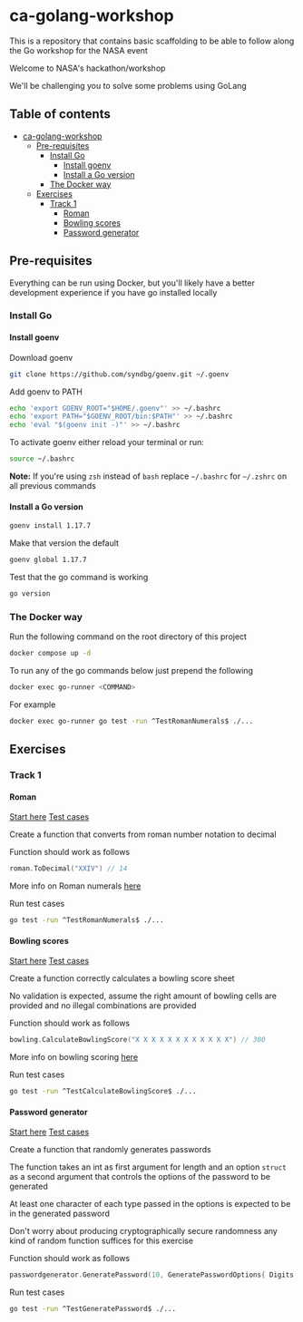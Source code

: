 # ca-golang-workshop

This is a repository that contains basic scaffolding to be able to follow along the
Go workshop for the NASA event

Welcome to NASA's hackathon/workshop

We'll be challenging you to solve some problems using GoLang

## Table of contents

- [ca-golang-workshop](#ca-golang-workshop)
  * [Pre-requisites](#pre-requisites)
    + [Install Go](#install-go)
      - [Install goenv](#install-goenv)
      - [Install a Go version](#install-a-go-version)
    + [The Docker way](#the-docker-way)
  * [Exercises](#exercises)
    + [Track 1](#track-1)
      - [Roman](#roman)
      - [Bowling scores](#bowling-scores)
      - [Password generator](#password-generator)

## Pre-requisites

Everything can be run using Docker, but you'll likely have a better
development experience if you have go installed locally

### Install Go

#### Install goenv

Download goenv
```sh
git clone https://github.com/syndbg/goenv.git ~/.goenv
```

Add goenv to PATH
```sh
echo 'export GOENV_ROOT="$HOME/.goenv"' >> ~/.bashrc
echo 'export PATH="$GOENV_ROOT/bin:$PATH"' >> ~/.bashrc
echo 'eval "$(goenv init -)"' >> ~/.bashrc
```

To activate goenv either reload your terminal or run:

```sh
source ~/.bashrc
```

**Note:** If you're using `zsh` instead of `bash` replace `~/.bashrc` for `~/.zshrc` on all previous commands

#### Install a Go version

```sh
goenv install 1.17.7
```

Make that version the default

```sh
goenv global 1.17.7
```

Test that the go command is working

```sh
go version
```

### The Docker way

Run the following command on the root directory of this project

```sh
docker compose up -d
```

To run any of the go commands below just prepend the following

```sh
docker exec go-runner <COMMAND>
```

For example

```sh
docker exec go-runner go test -run ^TestRomanNumerals$ ./...
```

## Exercises

### Track 1

#### Roman

[Start here](./app/pkg/track1/roman/roman.go)
[Test cases](./app/pkg/track1/roman/roman_test.go)

Create a function that converts from roman number notation to decimal

Function should work as follows

```go
roman.ToDecimal("XXIV") // 14
```

More info on Roman numerals [here](https://www.dictionary.com/e/roman-numerals)

Run test cases
```sh
go test -run ^TestRomanNumerals$ ./...
```

#### Bowling scores

[Start here](./app/pkg/track1/bowling/bowling.go)
[Test cases](./app/pkg/track1/bowling/bowling_test.go)

Create a function correctly calculates a bowling score sheet

No validation is expected, assume the right amount of bowling cells are provided
and no illegal combinations are provided

Function should work as follows

```go
bowling.CalculateBowlingScore("X X X X X X X X X X X X") // 300
```

More info on bowling scoring [here](https://codingdojo.org/kata/Bowling/)

Run test cases
```sh
go test -run ^TestCalculateBowlingScore$ ./...
```

#### Password generator

[Start here](./app/pkg/track1/passwordgenerator/password_generator.go)
[Test cases](./app/pkg/track1/passwordgenerator/password_generator_test.go)

Create a function that randomly generates passwords

The function takes an int as first argument for length and
an option `struct` as a second argument that controls the options
of the password to be generated

At least one character of each type passed in the options is expected to be
in the generated password

Don't worry about producing cryptographically secure randomness any kind
of random function suffices for this exercise

Function should work as follows

```go
passwordgenerator.GeneratePassword(10, GeneratePasswordOptions{ Digits: true, Letters: true, Uppercase: true, SpecialCharacters: true}) // f$dZ4Ui#bl
```

Run test cases
```sh
go test -run ^TestGeneratePassword$ ./...
```
